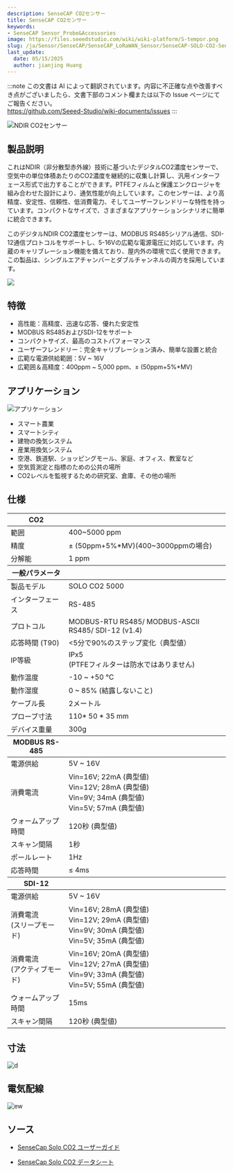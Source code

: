 ```yaml
---
description: SenseCAP CO2センサー
title: SenseCAP CO2センサー
keywords:
- SenseCAP Sensor_Probe&Accessories
image: https://files.seeedstudio.com/wiki/wiki-platform/S-tempor.png
slug: /ja/Sensor/SenseCAP/SenseCAP_LoRaWAN_Sensor/SenseCAP-SOLO-CO2-Sensor
last_update:
  date: 05/15/2025
  author: jianjing Huang
---
```

:::note
この文書は AI によって翻訳されています。内容に不正確な点や改善すべき点がございましたら、文書下部のコメント欄または以下の Issue ページにてご報告ください。  
https://github.com/Seeed-Studio/wiki-documents/issues
:::

![NDIR CO2センサー](https://files.seeedstudio.com/wiki/NDIR_CO2_Sensor/101990665.png)

## 製品説明

これはNDIR（非分散型赤外線）技術に基づいたデジタルCO2濃度センサーで、空気中の単位体積あたりのCO2濃度を継続的に収集し計算し、汎用インターフェース形式で出力することができます。PTFEフィルムと保護エンクロージャを組み合わせた設計により、通気性能が向上しています。このセンサーは、より高精度、安定性、信頼性、低消費電力、そしてユーザーフレンドリーな特性を持っています。コンパクトなサイズで、さまざまなアプリケーションシナリオに簡単に統合できます。

このデジタルNDIR CO2濃度センサーは、MODBUS RS485シリアル通信、SDI-12通信プロトコルをサポートし、5-16Vの広範な電源電圧に対応しています。内蔵のキャリブレーション機能を備えており、屋内外の環境で広く使用できます。この製品は、シングルエアチャンバーとダブルチャンネルの両方を採用しています。

[![](https://files.seeedstudio.com/wiki/Seeed-WiKi/docs/images/300px-Get_One_Now_Banner-ragular.png)](https://www.seeedstudio.com/SOLO-CO2-5000-A1-p-4757.html)

## 特徴

* 高性能：高精度、迅速な応答、優れた安定性
* MODBUS RS485およびSDI-12をサポート
* コンパクトサイズ、最高のコストパフォーマンス
* ユーザーフレンドリー：完全キャリブレーション済み、簡単な設置と統合
* 広範な電源供給範囲：5V ~ 16V
* 広範囲＆高精度：400ppm ~ 5,000 ppm、± (50ppm+5%*MV)

## アプリケーション

![アプリケーション](https://files.seeedstudio.com/wiki/NDIR_CO2_Sensor/Applications.png)

* スマート農業
* スマートシティ
* 建物の換気システム
* 産業用換気システム
* 空港、鉄道駅、ショッピングモール、家庭、オフィス、教室など
* 空気質測定と指標のための公共の場所
* CO2レベルを監視するための研究室、倉庫、その他の場所

## 仕様
<!-- <style type="text/css">
.tg  {border-collapse:collapse;border-spacing:0;}
.tg td{border-color:black;border-style:solid;border-width:1px;font-family:Arial, sans-serif;font-size:14px;
  overflow:hidden;padding:10px 5px;word-break:normal;}
.tg th{border-color:black;border-style:solid;border-width:1px;font-family:Arial, sans-serif;font-size:14px;
  font-weight:normal;overflow:hidden;padding:10px 5px;word-break:normal;}
.tg .tg-2fdn{border-color:#9b9b9b;text-align:left;vertical-align:top}
.tg .tg-e2cz{background-color:#9b9b9b;border-color:#9b9b9b;color:#ffffff;text-align:left;vertical-align:top}
</style> -->
<table class="tg">
<thead>
<tr><th class="tg-e2cz">CO2</th><th class="tg-5b55"></th></tr>
</thead>
<tbody>
<tr>
<td class="tg-qya6">範囲</td>
<td class="tg-qya6">400~5000 ppm</td>
</tr>
<tr>
<td class="tg-qya6">精度</td>
<td class="tg-qya6"><span data-style="font-weight: 400; font-style: normal;">± (50ppm+5%*MV)(400~3000ppmの場合)</span></td>
</tr>
<tr>
<td class="tg-qya6">分解能</td>
<td class="tg-qya6">1 ppm</td>
</tr>
</tbody>
<thead>
<tr><th class="tg-e2cz">一般パラメータ</th><th class="tg-5b55"></th></tr>
</thead>
<tbody>
<tr>
<td class="tg-qya6">製品モデル</td>
<td class="tg-qya6">SOLO CO2 5000</td>
</tr>
<tr>
<td class="tg-qya6">インターフェース</td>
<td class="tg-qya6">RS-485</td>
</tr>
<tr>
<td class="tg-qya6">プロトコル</td>
<td class="tg-qya6">MODBUS-RTU RS485/ MODBUS-ASCII RS485/ SDI-12 (v1.4)</td>
</tr>
<tr>
<td class="tg-qya6">応答時間 (T90)</td>
<td class="tg-qya6">&lt;5分で90%のステップ変化（典型値）</td>
</tr>
<tr>
<td class="tg-qya6">IP等級</td>
<td class="tg-qya6">IPx5<br />(PTFEフィルターは防水ではありません)</td>
</tr>
<tr>
<td class="tg-qya6">動作温度</td>
<td class="tg-qya6">-10 ~ +50 °C</td>
</tr>
<tr>
<td class="tg-qya6">動作湿度</td>
<td class="tg-qya6">0 ~ 85% (結露しないこと)</td>
</tr>
<tr>
<td class="tg-qya6">ケーブル長</td>
<td class="tg-qya6">2メートル</td>
</tr>
<tr>
<td class="tg-qya6">プローブ寸法</td>
<td class="tg-qya6">110* 50 * 35 mm</td>
</tr>
<tr>
<td class="tg-qya6">デバイス重量</td>
<td class="tg-qya6">300g</td>
</tr>
<tr></tr>
</tbody>
<thead>
<tr><th class="tg-e2cz">MODBUS RS-485</th><th class="tg-5b55"></th></tr>
</thead>
<tbody>
<tr>
<td class="tg-qya6">電源供給</td>
<td class="tg-qya6">5V ~ 16V</td>
</tr>
<tr>
<td class="tg-qya6">消費電流</td>
<td class="tg-qya6">Vin=16V; 22mA (典型値)<br />Vin=12V; 28mA (典型値)<br /><span data-style="font-weight: 400; font-style: normal;">Vin=9V; 34mA (典型値)</span><br /><span data-style="font-weight: 400; font-style: normal;">Vin=5V; 57mA (典型値)</span></td>
</tr>
<tr>
<td class="tg-qya6">ウォームアップ時間</td>
<td class="tg-qya6">120秒 (典型値)</td>
</tr>
<tr>
<td class="tg-qya6">スキャン間隔</td>
<td class="tg-qya6">1秒</td>
</tr>
<tr>
<td class="tg-qya6">ポールレート</td>
<td class="tg-qya6">1Hz</td>
</tr>
<tr>
<td class="tg-qya6">応答時間</td>
<td class="tg-qya6"><span data-style="font-style: normal;">≤ 4ms</span></td>
</tr>
<tr></tr>
</tbody>
<thead>
<tr><th class="tg-e2cz">SDI-12</th><th class="tg-5b55"></th></tr>
</thead>
<tbody>
<tr>
<td class="tg-qya6">電源供給</td>
<td class="tg-qya6">5V ~ 16V</td>
</tr>
<tr>
<td class="tg-qya6">消費電流 <br />(スリープモード)</td>
<td class="tg-qya6">Vin=16V; 28mA (典型値)<br />Vin=12V; 29mA (典型値)<br /><span data-style="font-weight: 400; font-style: normal;">Vin=9V; 30mA (典型値)</span><br /><span data-style="font-weight: 400; font-style: normal;">Vin=5V; 35mA (典型値)</span></td>
</tr>
<tr>
<td class="tg-qya6">消費電流 <br />(アクティブモード)</td>
<td class="tg-qya6">Vin=16V; 20mA (典型値)<br />Vin=12V; 27mA (典型値)<br /><span data-style="font-weight: 400; font-style: normal;">Vin=9V; 33mA (典型値)</span><br /><span data-style="font-weight: 400; font-style: normal;">Vin=5V; 55mA (典型値)</span></td>
</tr>
<tr>
<td class="tg-qya6">ウォームアップ時間</td>
<td class="tg-qya6">15ms</td>
</tr>
<tr>
<td class="tg-qya6">スキャン間隔</td>
<td class="tg-qya6">120秒 (典型値)</td>
</tr>
</tbody>
</table>

## 寸法

![d](https://files.seeedstudio.com/wiki/NDIR_CO2_Sensor/dimension.png)

## 電気配線

![ew](https://files.seeedstudio.com/wiki/NDIR_CO2_Sensor/wiring.jpg)

## ソース

* [SenseCap Solo CO2 ユーザーガイド](https://files.seeedstudio.com/wiki/NDIR_CO2_Sensor/SenseCAP_SOLO_CO2_5000-UserGuide.pdf)

* [SenseCap Solo CO2 データシート](https://files.seeedstudio.com/wiki/NDIR_CO2_Sensor/SenseCAP_SOLO_CO2_5000-Datasheet.pdf)